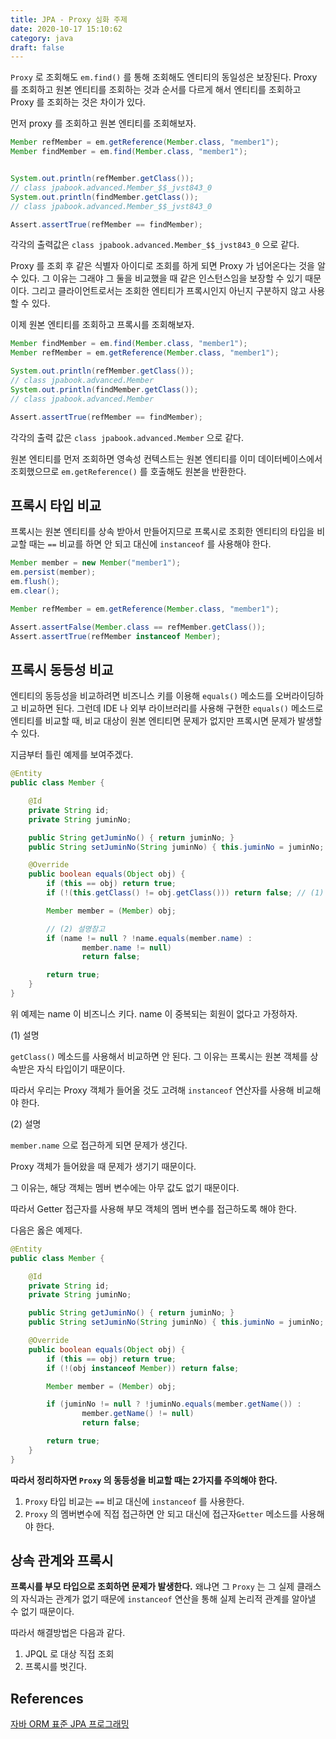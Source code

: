 ```yaml
---
title: JPA - Proxy 심화 주제
date: 2020-10-17 15:10:62
category: java
draft: false
---
```


`Proxy` 로 조회해도 `em.find()` 를 통해 조회해도 엔티티의 동일성은 보장된다. Proxy 를 조회하고 원본 엔티티를 조회하는 것과 순서를 다르게 해서 엔티티를 조회하고 Proxy 를 조회하는 것은 차이가 있다.

먼저 proxy 를 조회하고 원본 엔티티를 조회해보자.

```java
Member refMember = em.getReference(Member.class, "member1");
Member findMember = em.find(Member.class, "member1");


System.out.println(refMember.getClass());
// class jpabook.advanced.Member_$$_jvst843_0
System.out.println(findMember.getClass());
// class jpabook.advanced.Member_$$_jvst843_0

Assert.assertTrue(refMember == findMember);
```

각각의 출력값은 `class jpabook.advanced.Member_$$_jvst843_0` 으로 같다.

Proxy 를 조회 후 같은 식별자 아이디로 조회를 하게 되면 Proxy 가 넘어온다는 것을 알 수 있다. 그 이유는 그래야 그 둘을 비교했을 때 같은 인스턴스임을 보장할 수 있기 때문이다. 그리고 클라이언트로서는 조회한 엔티티가 프록시인지 아닌지 구분하지 않고 사용할 수 있다.

이제 원본 엔티티를 조회하고 프록시를 조회해보자.

```java
Member findMember = em.find(Member.class, "member1");
Member refMember = em.getReference(Member.class, "member1");

System.out.println(refMember.getClass());
// class jpabook.advanced.Member
System.out.println(findMember.getClass());
// class jpabook.advanced.Member

Assert.assertTrue(refMember == findMember);
```

각각의 출력 값은 `class jpabook.advanced.Member` 으로 같다.

원본 엔티티를 먼저 조회하면 영속성 컨텍스트는 원본 엔티티를 이미 데이터베이스에서 조회했으므로 `em.getReference()` 를 호출해도 원본을 반환한다.

## 프록시 타입 비교

프록시는 원본 엔티티를 상속 받아서 만들어지므로 프록시로 조회한 엔티티의 타입을 비교할 때는 `==` 비교를 하면 안 되고 대신에 `instanceof` 를 사용해야 한다.

```java
Member member = new Member("member1");
em.persist(member);
em.flush();
em.clear();

Member refMember = em.getReference(Member.class, "member1");

Assert.assertFalse(Member.class == refMember.getClass());
Assert.assertTrue(refMember instanceof Member);
```

## 프록시 동등성 비교

엔티티의 동등성을 비교하려면 비즈니스 키를 이용해 `equals()` 메소드를 오버라이딩하고 비교하면 된다. 그런데 IDE 나 외부 라이브러리를 사용해 구현한 `equals()` 메소드로 엔티티를 비교할 때, 비교 대상이 원본 엔티티면 문제가 없지만 프록시면 문제가 발생할 수 있다.

지금부터 틀린 예제를 보여주겠다.

```java
@Entity
public class Member {

	@Id
	private String id;
	private String juminNo;

	public String getJuminNo() { return juminNo; }
	public String setJuminNo(String juminNo) { this.juminNo = juminNo; }

	@Override
	public boolean equals(Object obj) {
		if (this == obj) return true;
		if (!(this.getClass() != obj.getClass())) return false; // (1) 설명 참고

		Member member = (Member) obj;

		// (2) 설명참고
		if (name != null ? !name.equals(member.name) :
				member.name != null)
				return false;

		return true;
	}
}
```

위 예제는 name 이 비즈니스 키다. name 이 중복되는 회원이 없다고 가정하자.

(1) 설명

`getClass()` 메소드를 사용해서 비교하면 안 된다. 그 이유는 프록시는 원본 객체를 상속받은 자식 타입이기 때문이다.

따라서 우리는 Proxy 객체가 들어올 것도 고려해 `instanceof` 연산자를 사용해 비교해야 한다.

(2) 설명

`member.name` 으로 접근하게 되면 문제가 생긴다.

Proxy 객체가 들어왔을 때 문제가 생기기 때문이다.

그 이유는, 해당 객체는 멤버 변수에는 아무 값도 없기 때문이다.

따라서 Getter 접근자를 사용해 부모 객체의 멤버 변수를 접근하도록 해야 한다.

다음은 옳은 예제다.

```java
@Entity
public class Member {

	@Id
	private String id;
	private String juminNo;

	public String getJuminNo() { return juminNo; }
	public String setJuminNo(String juminNo) { this.juminNo = juminNo; }

	@Override
	public boolean equals(Object obj) {
		if (this == obj) return true;
		if (!(obj instanceof Member)) return false;

		Member member = (Member) obj;

		if (juminNo != null ? !juminNo.equals(member.getName()) :
				member.getName() != null)
				return false;

		return true;
	}
}
```

**따라서 정리하자면 `Proxy` 의 동등성을 비교할 때는 2가지를 주의해야 한다.**

1. `Proxy` 타입 비교는 `==` 비교 대신에 `instanceof` 를 사용한다.
2. `Proxy` 의 멤버변수에 직접 접근하면 안 되고 대신에 접근자`Getter` 메소드를 사용해야 한다.

## 상속 관계와 프록시

**프록시를 부모 타입으로 조회하면 문제가 발생한다.** 왜냐면 그 `Proxy` 는 그 실제 클래스의 자식과는 관계가 없기 때문에 `instanceof` 연산을 통해 실제 논리적 관계를 알아낼 수 없기 때문이다.

따라서 해결방법은 다음과 같다.

1. JPQL 로 대상 직접 조회
2. 프록시를 벗긴다.

## References

[자바 ORM 표준 JPA 프로그래밍](https://www.aladin.co.kr/shop/wproduct.aspx?itemid=62681446)
